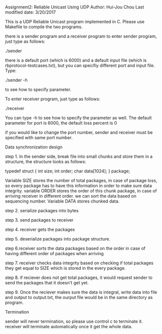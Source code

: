 Assignment2: Reliable Unicast Using UDP
Author: Hui-Jou Chou
Last modified date: 3/20/2017

This is a UDP Reliable Unicast program implemented in C.
Please use Makefile to compile the two programs.

there is a sender program and a receiver program
to enter sender program, just type as follows:

./sender

there is a default port (which is 6000) and a default input file (which is rbprotocol-testcases.txt), but you can specifiy different port and input file. Type:

./sender -h

to see how to specify parameter.

To enter receiver program, just type as follows:

./receiver

You can type -h to see how to specify the parameter as well. The default parameter for port is 6000,
the default loss percent is 0

if you would like to change the port number, sender and receiver must be specified with same port number.


Data synchronization design

step 1. In the sender side, break file into small chunks and store them in a structure, the structure looks as follows:

typedef struct
{
int size;
int order;
char data[1024];
} package;

Variable SIZE stores the number of total packages, in case of package loss, so every package has to have this information in order to make sure data integrity.
variable ORDER stores the order of this chunk package, in case of arriving receiver in different order. we can sort the data based on sequencing number. 
Variable DATA stores chunked data.

step 2. serialize packages into bytes

step 3. send packages to receiver

step 4. receiver gets the packages 

step 5. deserialize packages into package structure.

step 6.receiver sorts the data packages based on the order in case of having different order of packages when arriving

step 7. receiver checks data integrity based on checking if total packages they get equal to SIZE which is stored in the every package.


step 8. if reciever does not get total packages, it would request sender to send the packages that it doesn't get yet.

step 9. Once the reciever makes sure the data is integral, write data into file and output to output.txt, the ourput file would be in the same directory as program.



Termination

sender will never termination, so please use control c to terminate it.
receiver will terminate automatically once it get the whole data.








